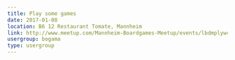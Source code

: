 ```yaml
---
title: Play some games
date: 2017-01-08
location: B6 12 Restaurant Tomate, Mannheim
link: http://www.meetup.com/Mannheim-Boardgames-Meetup/events/lbdmplywcblb/
usergroup: bogama
type: usergroup
---
```

